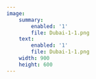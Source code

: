 ```yaml
---
image:
    summary:
        enabled: '1'
        file: Dubai-1-1.png
    text:
        enabled: '1'
        file: Dubai-1-1.png
    width: 900
    height: 600
---
```


